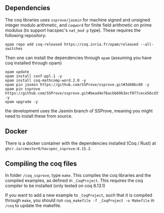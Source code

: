 ## Dependencies

The coq libraries uses `ssprove/jasmin` for machine signed and unsigned integer modulo arithmetic, and `coqword` for finite field arithmetic on prime modulus (to support hacspec's `nat_mod p` type). 
These requires the following repository:

```
opam repo add coq-released https://coq.inria.fr/opam/released --all-switches
```

Then one can install the dependencies through `opam` (assuming you have coq installed through opam)

```
opam update
opam install conf-ppl.1 -y
opam install coq-mathcomp-word.2.0 -y
opam pin jasmin https://github.com/SSProve/ssprove.git#3d40bc89 -y
opam pin ssprove https://github.com/SSProve/ssprove.git#bead4e76acbb69b3ecf077cece56cd3fbde501e3 -y
opam upgrade -y
```
the development uses the Jasmin branch of SSProve, meaning you might need to install these from source.

## Docker

There is a docker container with the dependencies installed (Coq / Rust) at `ghcr.io/cmester0/hacspec_ssprove:8.15.2`.

## Compiling the coq files

In folder `/coq_ssprove`, type `make`. This compiles the coq libraries and the compiled examples, as defined in `_CoqProject`.
This requires the coq compiler to be installed (only tested on coq 8.13.1)

If you want to add a new example to `_CoqProject`, such that it is compiled through `make`, you should run `coq_makefile -f _CoqProject -o Makefile` in `/coq` to update the makefile.
